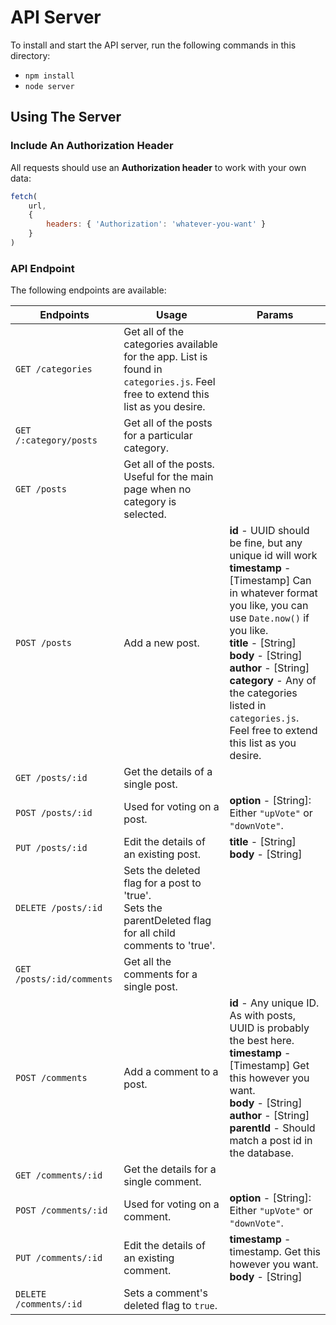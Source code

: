 # API Server

To install and start the API server, run the following commands in this directory:

* `npm install`
* `node server`

## Using The Server

### Include An Authorization Header

All requests should use an **Authorization header** to work with your own data:

```js
fetch(
    url,
    {
        headers: { 'Authorization': 'whatever-you-want' }
    }
)
```

### API Endpoint

The following endpoints are available:

| Endpoints       | Usage          | Params         |
|-----------------|----------------|----------------|
| `GET /categories` | Get all of the categories available for the app. List is found in `categories.js`. Feel free to extend this list as you desire. |  |
| `GET /:category/posts` | Get all of the posts for a particular category. |  |
| `GET /posts` | Get all of the posts. Useful for the main page when no category is selected. |  |
| `POST /posts` | Add a new post. | **id** - UUID should be fine, but any unique id will work <br> **timestamp** - [Timestamp] Can in whatever format you like, you can use `Date.now()` if you like. <br> **title** - [String] <br> **body** - [String] <br> **author** - [String] <br> **category** -  Any of the categories listed in `categories.js`. Feel free to extend this list as you desire. |
| `GET /posts/:id` | Get the details of a single post. | |
| `POST /posts/:id` | Used for voting on a post. | **option** - [String]: Either `"upVote"` or `"downVote"`. |
| `PUT /posts/:id` | Edit the details of an existing post. | **title** - [String] <br> **body** - [String] |
| `DELETE /posts/:id` | Sets the deleted flag for a post to 'true'. <br> Sets the parentDeleted flag for all child comments to 'true'. | |
| `GET /posts/:id/comments` | Get all the comments for a single post. | |
| `POST /comments` | Add a comment to a post. | **id** - Any unique ID. As with posts, UUID is probably the best here. <br> **timestamp** - [Timestamp] Get this however you want. <br> **body** - [String] <br> **author** - [String] <br> **parentId** - Should match a post id in the database. |
| `GET /comments/:id` | Get the details for a single comment. | |
| `POST /comments/:id` | Used for voting on a comment. | **option** - [String]: Either `"upVote"` or `"downVote"`.  |
| `PUT /comments/:id` | Edit the details of an existing comment. | **timestamp** - timestamp. Get this however you want. <br> **body** - [String] |
| `DELETE /comments/:id` | Sets a comment's deleted flag to `true`. | &nbsp; |
